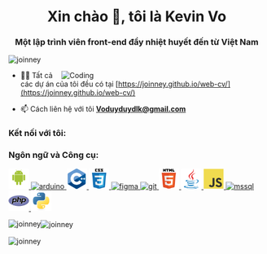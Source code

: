 <h1 align="center">Xin chào 👋, tôi là Kevin Vo</h1>
<h3 align="center">Một lập trình viên front-end đầy nhiệt huyết đến từ Việt Nam</h3>

<p align="left"> <img src="https://komarev.com/ghpvc/?username=joinney&label=Profile%20views&color=0e75b6&style=flat" alt="joinney" /> </p>

<img align="right" alt="Coding" width="400" src="[https://github.com/Joinney/myself/blob/main/teopc.png](https://github.com/Joinney/Joinney/blob/main/teopc.gif)">

- 👨‍💻 Tất cả các dự án của tôi đều có tại [https://joinney.github.io/web-cv/](https://joinney.github.io/web-cv/)

- 📫 Cách liên hệ với tôi **Voduyduydlk@gmail.com**

<h3 align="left">Kết nối với tôi:</h3>
<p align="left">
</p>

<h3 align="left">Ngôn ngữ và Công cụ:</h3>
<p align="left"> <a href="https://developer.android.com" target="_blank" rel="noreferrer"> <img src="https://raw.githubusercontent.com/devicons/devicon/master/icons/android/android-original-wordmark.svg" alt="android" width="40" height="40"/> </a> <a href="https://www.arduino.cc/" target="_blank" rel="noreferrer"> <img src="https://cdn.worldvectorlogo.com/logos/arduino-1.svg" alt="arduino" width="40" height="40"/> </a> <a href="https://www.w3schools.com/cpp/" target="_blank" rel="noreferrer"> <img src="https://raw.githubusercontent.com/devicons/devicon/master/icons/cplusplus/cplusplus-original.svg" alt="cplusplus" width="40" height="40"/> </a> <a href="https://www.w3schools.com/css/" target="_blank" rel="noreferrer"> <img src="https://raw.githubusercontent.com/devicons/devicon/master/icons/css3/css3-original-wordmark.svg" alt="css3" width="40" height="40"/> </a> <a href="https://www.figma.com/" target="_blank" rel="noreferrer"> <img src="https://www.vectorlogo.zone/logos/figma/figma-icon.svg" alt="figma" width="40" height="40"/> </a> <a href="https://git-scm.com/" target="_blank" rel="noreferrer"> <img src="https://www.vectorlogo.zone/logos/git-scm/git-scm-icon.svg" alt="git" width="40" height="40"/> </a> <a href="https://www.w3.org/html/" target="_blank" rel="noreferrer"> <img src="https://raw.githubusercontent.com/devicons/devicon/master/icons/html5/html5-original-wordmark.svg" alt="html5" width="40" height="40"/> </a> <a href="https://www.java.com" target="_blank" rel="noreferrer"> <img src="https://raw.githubusercontent.com/devicons/devicon/master/icons/java/java-original.svg" alt="java" width="40" height="40"/> </a> <a href="https://developer.mozilla.org/en-US/docs/Web/JavaScript" target="_blank" rel="noreferrer"> <img src="https://raw.githubusercontent.com/devicons/devicon/master/icons/javascript/javascript-original.svg" alt="javascript" width="40" height="40"/> </a> <a href="https://www.microsoft.com/en-us/sql-server" target="_blank" rel="noreferrer"> <img src="https://www.svgrepo.com/show/303229/microsoft-sql-server-logo.svg" alt="mssql" width="40" height="40"/> </a> <a href="https://www.php.net" target="_blank" rel="noreferrer"> <img src="https://raw.githubusercontent.com/devicons/devicon/master/icons/php/php-original.svg" alt="php" width="40" height="40"/> </a> <a href="https://www.python.org" target="_blank" rel="noreferrer"> <img src="https://raw.githubusercontent.com/devicons/devicon/master/icons/python/python-original.svg" alt="python" width="40" height="40"/> </a> </p>

<p><img align="left" src="https://github-readme-stats.vercel.app/api/top-langs?username=joinney&show_icons=true&locale=vi&layout=compact" alt="joinney" /></p>

<p> <img align="center" src="https://github-readme-stats.vercel.app/api?username=joinney&show_icons=true&locale=vi" alt="joinney" /></p>

<p><img align="center" src="https://github-readme-streak-stats.herokuapp.com/?user=joinney&" alt="joinney" /></p>
